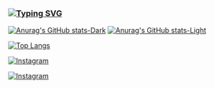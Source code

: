 

### [![Typing SVG](https://readme-typing-svg.demolab.com?font=Fira+Code&pause=1000&width=435&lines=Ol%C3%A1%2C+me+chamo+Lucas+Soares;Seja+bem-vindo+ao+meu+github+%3AD)](https://git.io/typing-svg)


[![Anurag's GitHub stats-Dark](https://github-readme-stats.vercel.app/api?username=LucasS04r3s&show_icons=true&theme=dark#gh-dark-mode-only)](https://github.com/anuraghazra/github-readme-stats#gh-dark-mode-only)
[![Anurag's GitHub stats-Light](https://github-readme-stats.vercel.app/api?username=&show_icons=true&theme=default#gh-light-mode-only)](https://github.com/anuraghazra/github-readme-stats#gh-light-mode-only)

[![Top Langs](https://github-readme-stats.vercel.app/api/top-langs/?username=LucasS04r3s&layout=donut)](https://github.com/anuraghazra/github-readme-stats)



[![Instagram](https://img.shields.io/badge/Instagram-E4405F?style=for-the-badge&logo=instagram&logoColor=white)](https://www.instagram.com/lukasnsoares/)

[![Instagram](https://img.shields.io/badge/LinkedIn-0077B5?style=for-the-badge&logo=linkedin&logoColor=white)](https://linkedin.com/in/lucas-de-nascimento-soares-535652215/)
